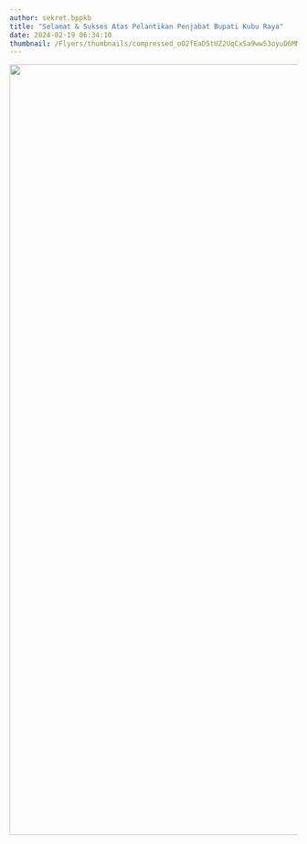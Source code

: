 ```yaml
---
author: sekret.bppkb
title: "Selamat & Sukses Atas Pelantikan Penjabat Bupati Kubu Raya"
date: 2024-02-19 06:34:10
thumbnail: /Flyers/thumbnails/compressed_oO2fEaD5tUZ2UqCxSa9ww53oyuD6MM5aZdEHGb0o.png
---
```

<p><img src="/images/HbAKh1XNQHRw6CAsZz0b.png" alt="" width="1080" height="1350" /></p>
